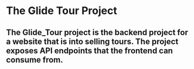 # The Glide Tour Project

## The Glide_Tour project is the backend project for a website that is into selling tours. The project exposes API endpoints that the frontend can consume from.
